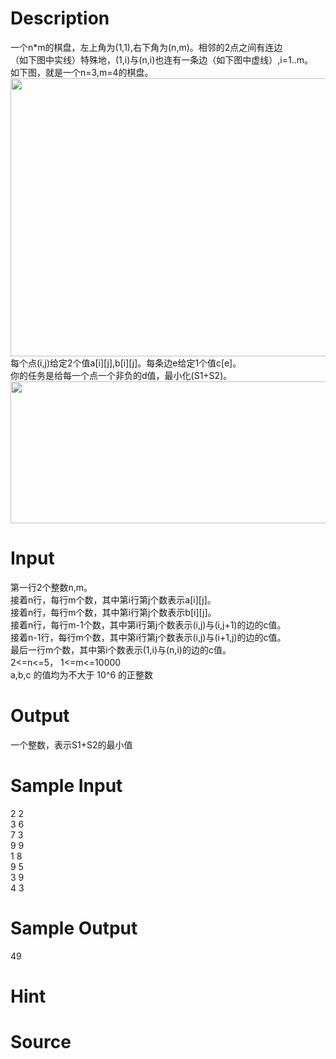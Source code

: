 
# Description

<div class="content"><div>一个n*m的棋盘，左上角为(1,1),右下角为(n,m)。相邻的2点之间有连边</div>
<div>（如下图中实线）特殊地，(1,i)与(n,i)也连有一条边（如下图中虚线）,i=1..m。</div>
<div>如下图，就是一个n=3,m=4的棋盘。</div>
<div><img src="/source/bzoj/4676/img/aHR0cHM6Ly9seWRzeS5jb20vSnVkZ2VPbmxpbmUvdXBsb2FkLzIwMTYwOC8xLnBuZw==.png" width="606" height="445" alt=""/></div>
<div>每个点(i,j)给定2个值a[i][j],b[i][j]。每条边e给定1个值c[e]。</div>
<div>你的任务是给每一个点一个非负的d值，最小化(S1+S2)。</div>
<div><img src="/source/bzoj/4676/img/aHR0cHM6Ly9seWRzeS5jb20vSnVkZ2VPbmxpbmUvdXBsb2FkLzIwMTYwOC8yLnBuZw==.png" width="573" height="227" alt=""/></div>
<div></div>
<p></p></div>

# Input

<div class="content"><div>第一行2个整数n,m。</div>
<div>接着n行，每行m个数，其中第i行第j个数表示a[i][j]。</div>
<div>接着n行，每行m个数，其中第i行第j个数表示b[i][j]。</div>
<div>接着n行，每行m-1个数，其中第i行第j个数表示(i,j)与(i,j+1)的边的c值。</div>
<div>接着n-1行，每行m个数，其中第i行第j个数表示(i,j)与(i+1,j)的边的c值。</div>
<div>最后一行m个数，其中第i个数表示(1,i)与(n,i)的边的c值。</div>
<div>2&lt;=n&lt;=5， 1&lt;=m&lt;=10000</div>
<div>a,b,c 的值均为不大于 10^6 的正整数</div>
<div></div>
<p></p></div>

# Output

<div class="content"><div>一个整数，表示S1+S2的最小值</div>
<div></div>
<p></p></div>

# Sample Input

<div class="content"><span class="sampledata">2 2<br/>
3 6<br/>
7 3<br/>
9 9<br/>
1 8<br/>
9 5<br/>
3 9<br/>
4 3</span></div>

# Sample Output

<div class="content"><span class="sampledata">49</span></div>

# Hint

<div class="content"><p></p></div>

# Source

<div class="content"><p><a href="problemset.php?search="></a></p></div>

